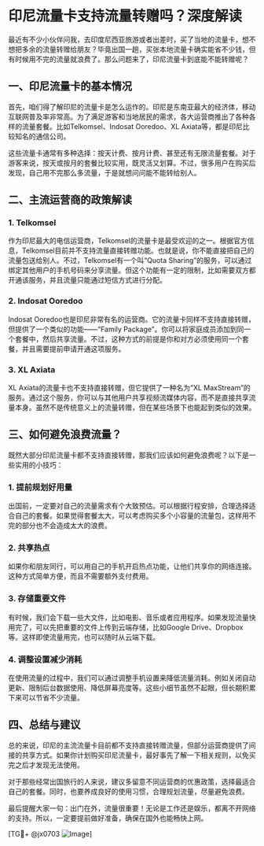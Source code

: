 # 印尼流量卡支持流量转赠吗？深度解读

最近有不少小伙伴问我，去印度尼西亚旅游或者出差时，买了当地的流量卡，想不想把多余的流量转赠给朋友？毕竟出国一趟，买张本地流量卡确实能省不少钱，但有时候用不完的流量就浪费了。那么问题来了，印尼流量卡到底能不能转赠呢？

## 一、印尼流量卡的基本情况

首先，咱们得了解印尼的流量卡是怎么运作的。印尼是东南亚最大的经济体，移动互联网普及率非常高。为了满足游客和当地居民的需求，各大运营商推出了各种各样的流量套餐。比如Telkomsel、Indosat Ooredoo、XL Axiata等，都是印尼比较知名的通信公司。

这些流量卡通常有多种选择：按天计费、按月计费、甚至还有无限流量套餐。对于游客来说，按天或按月的套餐比较实用，既灵活又划算。不过，很多用户在购买后发现，自己用不完那么多流量，于是就想问问能不能转给别人。

## 二、主流运营商的政策解读

### 1. Telkomsel

作为印尼最大的电信运营商，Telkomsel的流量卡是最受欢迎的之一。根据官方信息，Telkomsel目前并不支持流量直接转赠功能。也就是说，你不能直接把自己的流量包送给别人。不过，Telkomsel有一个叫“Quota Sharing”的服务，可以通过绑定其他用户的手机号码来分享流量。但这个功能有一定的限制，比如需要双方都开通该服务，并且流量只能通过短信方式进行分配。

### 2. Indosat Ooredoo

Indosat Ooredoo也是印尼非常有名的运营商。它的流量卡同样不支持直接转赠，但提供了一个类似的功能——“Family Package”。你可以将家庭成员添加到同一个套餐中，然后共享流量。不过，这种方式的前提是你和对方必须使用同一个套餐，并且需要提前申请开通这项服务。

### 3. XL Axiata

XL Axiata的流量卡也不支持直接转赠，但它提供了一种名为“XL MaxStream”的服务。通过这个服务，你可以与其他用户共享视频流媒体内容，而不是直接共享流量本身。虽然不是传统意义上的流量转赠，但在某些场景下也能起到类似的效果。

## 三、如何避免浪费流量？

既然大部分印尼流量卡都不支持直接转赠，那我们应该如何避免浪费呢？以下是一些实用的小技巧：

### 1. 提前规划好用量

出国前，一定要对自己的流量需求有个大致预估。可以根据行程安排，合理选择适合自己的套餐。如果觉得套餐太大，可以考虑购买多个小容量的流量包，这样用不完的部分也不会造成太大的浪费。

### 2. 共享热点

如果你和朋友同行，可以用自己的手机开启热点功能，让他们共享你的网络连接。这种方式简单方便，而且不需要额外支付费用。

### 3. 存储重要文件

有时候，我们会下载一些大文件，比如电影、音乐或者应用程序。如果发现流量快用完了，可以先把重要的文件上传到云端存储，比如Google Drive、Dropbox等。这样即使流量用完，也可以随时从云端下载。

### 4. 调整设置减少消耗

在使用流量的过程中，我们可以通过调整手机设置来降低流量消耗。例如关闭自动更新、限制后台数据使用、降低屏幕亮度等。这些小细节虽然不起眼，但长期积累下来可以节省不少流量。

## 四、总结与建议

总的来说，印尼的主流流量卡目前都不支持直接转赠流量，但部分运营商提供了间接的共享方式。如果你计划购买印尼流量卡，最好事先了解一下相关规则，以免买完之后才发现无法使用。

对于那些经常出国旅行的人来说，建议多留意不同运营商的优惠政策，选择最适合自己的套餐。同时，也要养成良好的使用习惯，合理规划流量，尽量避免浪费。

最后提醒大家一句：出门在外，流量很重要！无论是工作还是娱乐，都离不开网络的支持。所以，一定要提前做好准备，确保在国外也能畅快上网。

[TG💪+ @jx0703 ![Image](https://github.com/user-attachments/assets/dbca1d08-cadb-493c-b0ec-ad6f7a83f270)]